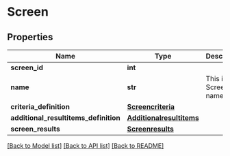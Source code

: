 # Screen

## Properties
Name | Type | Description | Notes
------------ | ------------- | ------------- | -------------
**screen_id** | **int** |  | [optional] 
**name** | **str** | This is the Screen name. | [optional] 
**criteria_definition** | [**Screencriteria**](Screencriteria.md) |  | [optional] 
**additional_resultitems_definition** | [**Additionalresultitems**](Additionalresultitems.md) |  | [optional] 
**screen_results** | [**Screenresults**](Screenresults.md) |  | [optional] 

[[Back to Model list]](../README.md#documentation-for-models) [[Back to API list]](../README.md#documentation-for-api-endpoints) [[Back to README]](../README.md)



